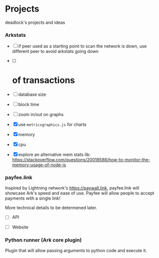 # Projects
deadlock's projects and ideas


### Arkstats

- [ ] if peer used as a starting point to scan the network is down, use different peer to avoid arkstats going down
- [ ] # of transactions
- [ ] database size
- [ ] block time
- [ ] zoom in/out on graphs
- [x] use `metricsgraphics.js` for charts
- [x] memory
- [x] cpu
- [x] explore an alternative mem stats lib: https://stackoverflow.com/questions/20018588/how-to-monitor-the-memory-usage-of-node-js


### payfee.link

Inspired by Lightning network's https://paywall.link, payfee.link will showcase Ark's speed and ease of use. Payfee will allow people to accept payments with a single link!

More technical details to be determened later.

- [ ] API
- [ ] Website


### Python runner (Ark core plugin)

Plugin that will allow passing arguments to python code and execute it.
